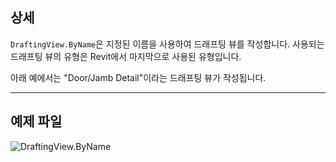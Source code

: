 ## 상세
`DraftingView.ByName`은 지정된 이름을 사용하여 드래프팅 뷰를 작성합니다. 사용되는 드래프팅 뷰의 유형은 Revit에서 마지막으로 사용된 유형입니다.

아래 예에서는 "Door/Jamb Detail"이라는 드래프팅 뷰가 작성됩니다.
___
## 예제 파일

![DraftingView.ByName](./Revit.Elements.Views.DraftingView.ByName_img.jpg)
